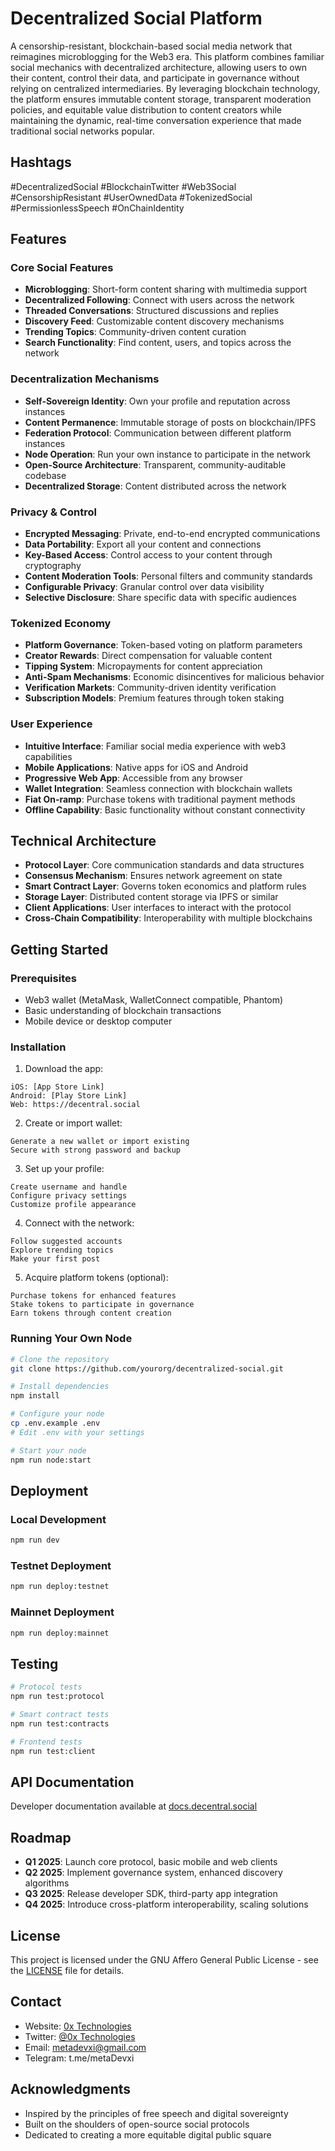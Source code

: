 # Decentralized Social Platform

A censorship-resistant, blockchain-based social media network that reimagines microblogging for the Web3 era. This platform combines familiar social mechanics with decentralized architecture, allowing users to own their content, control their data, and participate in governance without relying on centralized intermediaries. By leveraging blockchain technology, the platform ensures immutable content storage, transparent moderation policies, and equitable value distribution to content creators while maintaining the dynamic, real-time conversation experience that made traditional social networks popular.

## Hashtags

#DecentralizedSocial #BlockchainTwitter #Web3Social #CensorshipResistant #UserOwnedData #TokenizedSocial #PermissionlessSpeech #OnChainIdentity

## Features

### Core Social Features
- **Microblogging**: Short-form content sharing with multimedia support
- **Decentralized Following**: Connect with users across the network
- **Threaded Conversations**: Structured discussions and replies
- **Discovery Feed**: Customizable content discovery mechanisms
- **Trending Topics**: Community-driven content curation
- **Search Functionality**: Find content, users, and topics across the network

### Decentralization Mechanisms
- **Self-Sovereign Identity**: Own your profile and reputation across instances
- **Content Permanence**: Immutable storage of posts on blockchain/IPFS
- **Federation Protocol**: Communication between different platform instances
- **Node Operation**: Run your own instance to participate in the network
- **Open-Source Architecture**: Transparent, community-auditable codebase
- **Decentralized Storage**: Content distributed across the network

### Privacy & Control
- **Encrypted Messaging**: Private, end-to-end encrypted communications
- **Data Portability**: Export all your content and connections
- **Key-Based Access**: Control access to your content through cryptography
- **Content Moderation Tools**: Personal filters and community standards
- **Configurable Privacy**: Granular control over data visibility
- **Selective Disclosure**: Share specific data with specific audiences

### Tokenized Economy
- **Platform Governance**: Token-based voting on platform parameters
- **Creator Rewards**: Direct compensation for valuable content
- **Tipping System**: Micropayments for content appreciation
- **Anti-Spam Mechanisms**: Economic disincentives for malicious behavior
- **Verification Markets**: Community-driven identity verification
- **Subscription Models**: Premium features through token staking

### User Experience
- **Intuitive Interface**: Familiar social media experience with web3 capabilities
- **Mobile Applications**: Native apps for iOS and Android
- **Progressive Web App**: Accessible from any browser
- **Wallet Integration**: Seamless connection with blockchain wallets
- **Fiat On-ramp**: Purchase tokens with traditional payment methods
- **Offline Capability**: Basic functionality without constant connectivity

## Technical Architecture

- **Protocol Layer**: Core communication standards and data structures
- **Consensus Mechanism**: Ensures network agreement on state
- **Smart Contract Layer**: Governs token economics and platform rules
- **Storage Layer**: Distributed content storage via IPFS or similar
- **Client Applications**: User interfaces to interact with the protocol
- **Cross-Chain Compatibility**: Interoperability with multiple blockchains

## Getting Started

### Prerequisites
- Web3 wallet (MetaMask, WalletConnect compatible, Phantom)
- Basic understanding of blockchain transactions
- Mobile device or desktop computer

### Installation

1. Download the app:
```
iOS: [App Store Link]
Android: [Play Store Link]
Web: https://decentral.social
```

2. Create or import wallet:
```
Generate a new wallet or import existing
Secure with strong password and backup
```

3. Set up your profile:
```
Create username and handle
Configure privacy settings
Customize profile appearance
```

4. Connect with the network:
```
Follow suggested accounts
Explore trending topics
Make your first post
```

5. Acquire platform tokens (optional):
```
Purchase tokens for enhanced features
Stake tokens to participate in governance
Earn tokens through content creation
```

### Running Your Own Node

```bash
# Clone the repository
git clone https://github.com/yourorg/decentralized-social.git

# Install dependencies
npm install

# Configure your node
cp .env.example .env
# Edit .env with your settings

# Start your node
npm run node:start
```

## Deployment

### Local Development
```bash
npm run dev
```

### Testnet Deployment
```bash
npm run deploy:testnet
```

### Mainnet Deployment
```bash
npm run deploy:mainnet
```

## Testing

```bash
# Protocol tests
npm run test:protocol

# Smart contract tests
npm run test:contracts

# Frontend tests
npm run test:client
```

## API Documentation

Developer documentation available at [docs.decentral.social](https://docs.decentral.social)

## Roadmap

- **Q1 2025**: Launch core protocol, basic mobile and web clients
- **Q2 2025**: Implement governance system, enhanced discovery algorithms
- **Q3 2025**: Release developer SDK, third-party app integration
- **Q4 2025**: Introduce cross-platform interoperability, scaling solutions

## License

This project is licensed under the GNU Affero General Public License - see the [LICENSE](LICENSE) file for details.

## Contact

- Website: [0x Technologies](https://0xtech.org)
- Twitter: [@0x Technologies](https://twitter.com/0xtech.guru)
- Email: metadevxi@gmail.com
- Telegram: t.me/metaDevxi

## Acknowledgments

- Inspired by the principles of free speech and digital sovereignty
- Built on the shoulders of open-source social protocols
- Dedicated to creating a more equitable digital public square
